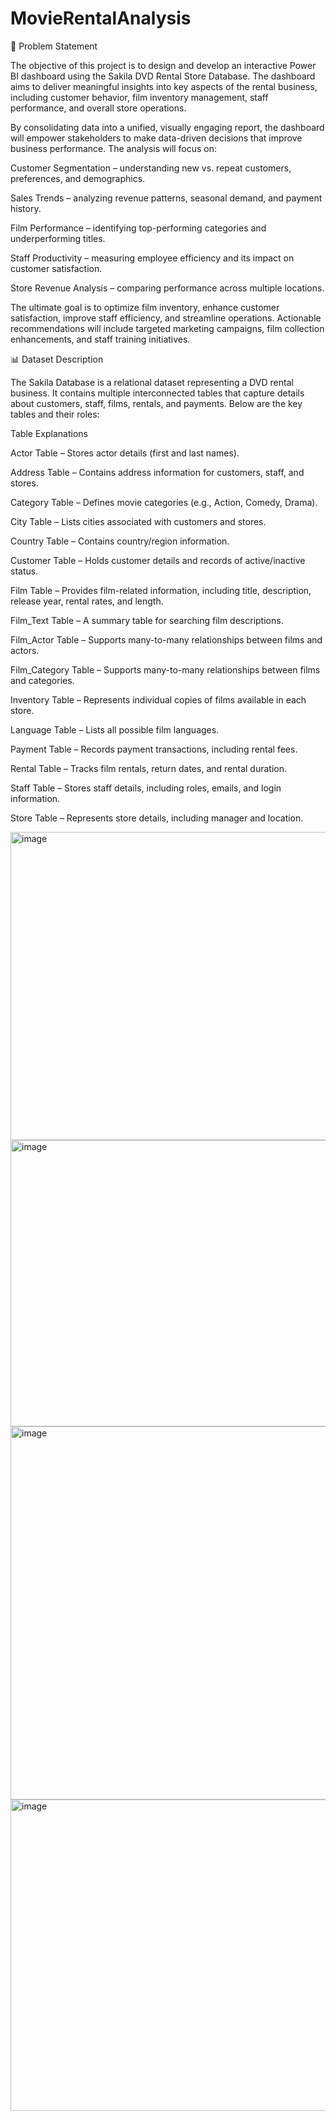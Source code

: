 # MovieRentalAnalysis

📌 Problem Statement

The objective of this project is to design and develop an interactive Power BI dashboard using the Sakila DVD Rental Store Database. The dashboard aims to deliver meaningful insights into key aspects of the rental business, including customer behavior, film inventory management, staff performance, and overall store operations.

By consolidating data into a unified, visually engaging report, the dashboard will empower stakeholders to make data-driven decisions that improve business performance. The analysis will focus on:

Customer Segmentation – understanding new vs. repeat customers, preferences, and demographics.

Sales Trends – analyzing revenue patterns, seasonal demand, and payment history.

Film Performance – identifying top-performing categories and underperforming titles.

Staff Productivity – measuring employee efficiency and its impact on customer satisfaction.

Store Revenue Analysis – comparing performance across multiple locations.

The ultimate goal is to optimize film inventory, enhance customer satisfaction, improve staff efficiency, and streamline operations. Actionable recommendations will include targeted marketing campaigns, film collection enhancements, and staff training initiatives.

📊 Dataset Description

The Sakila Database is a relational dataset representing a DVD rental business. It contains multiple interconnected tables that capture details about customers, staff, films, rentals, and payments. Below are the key tables and their roles:

Table Explanations

Actor Table – Stores actor details (first and last names).

Address Table – Contains address information for customers, staff, and stores.

Category Table – Defines movie categories (e.g., Action, Comedy, Drama).

City Table – Lists cities associated with customers and stores.

Country Table – Contains country/region information.

Customer Table – Holds customer details and records of active/inactive status.

Film Table – Provides film-related information, including title, description, release year, rental rates, and length.

Film_Text Table – A summary table for searching film descriptions.

Film_Actor Table – Supports many-to-many relationships between films and actors.

Film_Category Table – Supports many-to-many relationships between films and categories.

Inventory Table – Represents individual copies of films available in each store.

Language Table – Lists all possible film languages.

Payment Table – Records payment transactions, including rental fees.

Rental Table – Tracks film rentals, return dates, and rental duration.

Staff Table – Stores staff details, including roles, emails, and login information.

Store Table – Represents store details, including manager and location.


<img width="975" height="493" alt="image" src="https://github.com/user-attachments/assets/2aabc0c6-e491-406e-98ba-748f97576d07" />

<img width="975" height="458" alt="image" src="https://github.com/user-attachments/assets/c11a6d38-67b0-4976-a61e-abc504317a97" />


<img width="975" height="597" alt="image" src="https://github.com/user-attachments/assets/6e87ec7d-e2c2-4903-b4e0-a7806a0f943c" />

<img width="975" height="498" alt="image" src="https://github.com/user-attachments/assets/2d686530-fd6c-49e0-b983-14428ae12586" />
